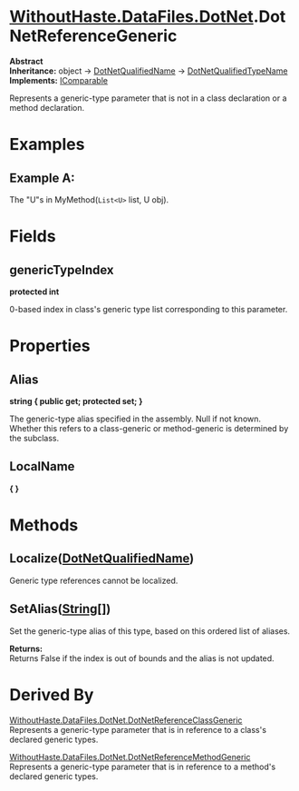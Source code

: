 # [WithoutHaste.DataFiles.DotNet](TableOfContents.WithoutHaste.DataFiles.DotNet.md).DotNetReferenceGeneric

**Abstract**  
**Inheritance:** object → [DotNetQualifiedName](WithoutHaste.DataFiles.DotNet.DotNetQualifiedName.md) → [DotNetQualifiedTypeName](WithoutHaste.DataFiles.DotNet.DotNetQualifiedTypeName.md)  
**Implements:** [IComparable](https://docs.microsoft.com/en-us/dotnet/api/system.icomparable)  

Represents a generic-type parameter that is not in a class declaration or a method declaration.  

# Examples

## Example A:

The "U"s in MyMethod(`List<U>` list, U obj).  

# Fields

## genericTypeIndex

**protected int**  

0-based index in class's generic type list corresponding to this parameter.  

# Properties

## Alias

**string { public get; protected set; }**  

The generic-type alias specified in the assembly. Null if not known.  
Whether this refers to a class-generic or method-generic is determined by the subclass.  

## LocalName

**{ }**  

# Methods

## Localize([DotNetQualifiedName](WithoutHaste.DataFiles.DotNet.DotNetQualifiedName.md))

Generic type references cannot be localized.  

## SetAlias([String[]](https://docs.microsoft.com/en-us/dotnet/api/system.array))

Set the generic-type alias of this type, based on this ordered list of aliases.  

**Returns:**  
Returns False if the index is out of bounds and the alias is not updated.  

# Derived By

[WithoutHaste.DataFiles.DotNet.DotNetReferenceClassGeneric](WithoutHaste.DataFiles.DotNet.DotNetReferenceClassGeneric.md)  
Represents a generic-type parameter that is in reference to a class's declared generic types.  

[WithoutHaste.DataFiles.DotNet.DotNetReferenceMethodGeneric](WithoutHaste.DataFiles.DotNet.DotNetReferenceMethodGeneric.md)  
Represents a generic-type parameter that is in reference to a method's declared generic types.  

